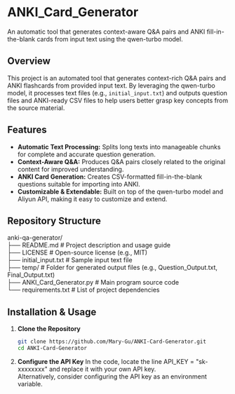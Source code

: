 # ANKI_Card_Generator
An automatic tool that generates context-aware Q&amp;A pairs and ANKI fill-in-the-blank cards from input text using the qwen-turbo model.  

## Overview
This project is an automated tool that generates context-rich Q&A pairs and ANKI flashcards from provided input text. By leveraging the qwen-turbo model, it processes text files (e.g., `initial_input.txt`) and outputs question files and ANKI-ready CSV files to help users better grasp key concepts from the source material.  

## Features
- **Automatic Text Processing:** Splits long texts into manageable chunks for complete and accurate question generation.  
- **Context-Aware Q&A:** Produces Q&A pairs closely related to the original content for improved understanding.  
- **ANKI Card Generation:** Creates CSV-formatted fill-in-the-blank questions suitable for importing into ANKI.  
- **Customizable & Extendable:** Built on top of the qwen-turbo model and Aliyun API, making it easy to customize and extend.  

## Repository Structure  
anki-qa-generator/   
├── README.md # Project description and usage guide   
├── LICENSE # Open-source license (e.g., MIT)   
├── initial_input.txt # Sample input text file   
├── temp/ # Folder for generated output files (e.g., Question_Output.txt, Final_Output.txt)   
├── ANKI_Card_Generator.py # Main program source code      
└── requirements.txt # List of project dependencies  

## Installation & Usage

1. **Clone the Repository**
   ```bash
   git clone https://github.com/Mary-Gu/ANKI-Card-Generator.git
   cd ANKI-Card-Generator

2. **Configure the API Key**
In the code, locate the line API_KEY = "sk-xxxxxxxx" and replace it with your own API key.  
Alternatively, consider configuring the API key as an environment variable.  
